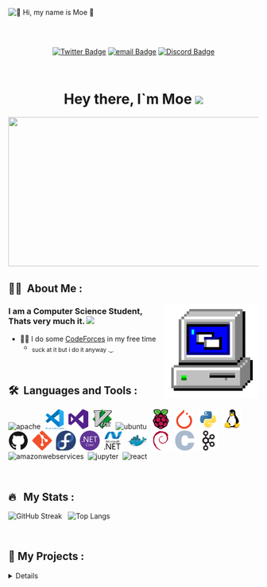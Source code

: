 
<!-- <img src="moe.png" alt="Logo" width="939" height="208"> -->
![👋 Hi, my name is Moe 🦦](https://images-wixmp-ed30a86b8c4ca887773594c2.wixmp.com/f/c83c004e-1370-4756-88e5-4071de797088/dgdq8br-09cc7ad6-a021-47a5-b0e0-917b12b0f7a7.gif?token=eyJ0eXAiOiJKV1QiLCJhbGciOiJIUzI1NiJ9.eyJzdWIiOiJ1cm46YXBwOjdlMGQxODg5ODIyNjQzNzNhNWYwZDQxNWVhMGQyNmUwIiwiaXNzIjoidXJuOmFwcDo3ZTBkMTg4OTgyMjY0MzczYTVmMGQ0MTVlYTBkMjZlMCIsIm9iaiI6W1t7InBhdGgiOiJcL2ZcL2M4M2MwMDRlLTEzNzAtNDc1Ni04OGU1LTQwNzFkZTc5NzA4OFwvZGdkcThici0wOWNjN2FkNi1hMDIxLTQ3YTUtYjBlMC05MTdiMTJiMGY3YTcuZ2lmIn1dXSwiYXVkIjpbInVybjpzZXJ2aWNlOmZpbGUuZG93bmxvYWQiXX0.tqRMtE-b2QiI2nnefNxSDMJvZCcYqFmq2ccg_Xfzqb8)

<br>
<br>
<!-- <p align="center"><img src="moedark.png" width="200"/></p> -->
<p align="center">
<a href="https://twitter.com/itzmoe09"><img src="https://img.shields.io/badge/twitter-purple?style=for-the-badge&logo=twitter&logoColor=white" alt="Twitter Badge"></a>
<a href="mailto:moe.montaser@protonmail.com""><img src="https://img.shields.io/badge/Email-purple?style=for-the-badge&logo=protonmail&logoColor=white" alt="email Badge"></a>
<a href="https://discordapp.com/users/395203117983072264"><img src="https://img.shields.io/badge/discord-purple?style=for-the-badge&logo=discord&logoColor=white" alt="Discord Badge"></a>
</p>

<p align="center"><img src="https://komarev.com/ghpvc/?username=itsmoe15&style=for-the-badge&color=blueviolet&label=PROFILE+VIEWS:" alt=""></p>

<h1 align="center">Hey there, I`m Moe <img src="https://media.giphy.com/media/hvRJCLFzcasrR4ia7z/giphy.gif" width="40"></h1>

<p align="center"><img src="hacker-typing.gif" width="600" height="300"  /></p>

## :man_technologist: &nbsp;About Me :

<img align="right" alt="PC GIF" src="PC.gif" width="190" />

### I am a Computer Science Student, Thats very much it. <img src="https://usagif.com/wp-content/uploads/gif/egypt-flag-2.gif" width="30">

- 👨‍💻 I do some [CodeForces](https://codeforces.com/profile/Moe.Montaser) in my free time
   - <sub> suck at it but i do it anyway ._.  </sub>


[//]: # (- 💻 I`m passionate about cybersecurity, AI, and computer vision)
  
[//]: # (- 🔭  I started my journey in computing at the age of 14, inspired by the TV show Mr. Robot.)
  [//]: # (- Since then, I've explored various areas of computing, including hacking, software engineering, system administration, and helpdesk support. 🐱‍💻)

[//]: # (- 🚀 I have experience building a variety of bots for different use cases. Additionally, I have worked on projects using YOLO.)
  
[//]: # (- 🐍 I mainly code in Python) 


<br>

## 🛠 &nbsp;Languages and Tools :

<p>
<img src="https://cdn.jsdelivr.net/gh/devicons/devicon@latest/icons/apache/apache-original.svg" title="apache" alt="apache" width="40" height="40"/>&nbsp;
<img src="https://github.com/devicons/devicon/blob/master/icons/vscode/vscode-original-wordmark.svg" title="vscode" alt="vscode" width="40" height="40"/>&nbsp;
<img src="https://github.com/devicons/devicon/blob/master/icons/visualstudio/visualstudio-plain.svg" title="visualstudio" alt="visualstudio" width="40" height="40"/>&nbsp;
<img src="https://github.com/devicons/devicon/blob/master/icons/vim/vim-original.svg" title="vim" alt="vim" width="40" height="40"/>&nbsp;
<img src="https://cdn.jsdelivr.net/gh/devicons/devicon@latest/icons/ubuntu/ubuntu-original.svg" title="ubuntu" alt="ubuntu" width="40" height="40"/>&nbsp;
<img src="https://github.com/devicons/devicon/blob/master/icons/raspberrypi/raspberrypi-original.svg" title="raspberrypi" alt="raspberrypi" width="40" height="40"/>&nbsp;
<img src="https://github.com/devicons/devicon/blob/master/icons/pytorch/pytorch-original.svg" title="pytorch" alt="pytorch" width="40" height="40"/>&nbsp;
<img src="https://github.com/devicons/devicon/blob/master/icons/python/python-original.svg" title="python" alt="python" width="40" height="40"/>&nbsp;
<img src="https://github.com/devicons/devicon/blob/master/icons/linux/linux-original.svg" title="linux" alt="linux" width="40" height="40"/>&nbsp;
<img src="https://github.com/devicons/devicon/blob/master/icons/github/github-original.svg" title="github" alt="github" width="40" height="40"/>&nbsp;
<img src="https://github.com/devicons/devicon/blob/master/icons/git/git-original.svg" title="git" alt="git" width="40" height="40"/>&nbsp;
<img src="https://github.com/devicons/devicon/blob/master/icons/fedora/fedora-original.svg" title="fedora" alt="fedora" width="40" height="40"/>&nbsp;
<img src="https://github.com/devicons/devicon/blob/master/icons/dotnetcore/dotnetcore-original.svg" title="dotnetcore" alt="dotnetcore" width="40" height="40"/>&nbsp;
<img src="https://github.com/devicons/devicon/blob/master/icons/dot-net/dot-net-original-wordmark.svg" title="dot-net" alt="dot-net" width="40" height="40"/>&nbsp;
<img src="https://github.com/devicons/devicon/blob/master/icons/docker/docker-original.svg" title="docker" alt="docker" width="40" height="40"/>&nbsp;
<img src="https://github.com/devicons/devicon/blob/master/icons/debian/debian-original.svg" title="debian" alt="debian" width="40" height="40"/>&nbsp;
<img src="https://github.com/devicons/devicon/blob/master/icons/c/c-original.svg" title="c" alt="c" width="40" height="40"/>&nbsp;
<img src="https://github.com/devicons/devicon/blob/master/icons/apachekafka/apachekafka-original.svg" title="apachekafka" alt="apachekafka" width="40" height="40"/>&nbsp;
<img src="https://cdn.jsdelivr.net/gh/devicons/devicon@latest/icons/amazonwebservices/amazonwebservices-plain-wordmark.svg" title="amazonwebservices" alt="amazonwebservices" width="40" height="40"/>&nbsp;
<img src="https://cdn.jsdelivr.net/gh/devicons/devicon@latest/icons/jupyter/jupyter-original-wordmark.svg" title="jupyter" alt="jupyter" width="40" height="40"/>&nbsp;
<img src="https://cdn.jsdelivr.net/gh/devicons/devicon@latest/icons/react/react-original.svg" title="react" alt="react" width="40" height="40"/>&nbsp;



</p>

<Br>

## 🔥 &nbsp; My Stats :
![GitHub Streak](https://github-readme-streak-stats-eight.vercel.app/?user=itsmoe15&theme=tokyonight) &nbsp;
![Top Langs](https://github-readme-stats.vercel.app/api/top-langs/?username=itsmoe15&layout=compact&theme=vision-friendly-dark)

<Br>

## 🚀 My Projects : 
<details>

### [🐚 C  Simple Shell ](align="center"https://github.com/itsmoe15/simple_shell)
<div style="display: flex; justify-content: center;">
<a href="https://github.com/itsmoe15/simple_shell" target="_blank"><img src="shell.jpg"  alt="C  Simple Shell" height="413" width="413.5" ></a></div>

A simple UNIX command interpreter that allows users to execute basic commands found in a typical UNIX shell environment. It is designed to run on Ubuntu 20.04 LTS and is written in the C programming language using system calls to manipulate files and processes.

The shell provides users with a command prompt where they can enter commands to be executed. It supports a variety of built-in commands, including changing directories, listing files and directories, executing programs, and setting environment variables. It also supports input and output redirection, piping, and background processes.

The shell follows strict guidelines and best practices, including using system calls only when necessary to minimize overhead and avoid potential security risks. It also follows the Betty coding style to improve readability and maintainability.
<br><br>

---

### [🖨 Printf Library](https://github.com/itsmoe15/printf)
<div style="display: flex; justify-content: center;"><a href="https://github.com/itsmoe15/printf" target="_blank"><img src="printf.png" alt="dj Me!" height="200" width="600"></a></div>


This project is a library written in C that aims to replace the built-in `printf` function. The library provides a more customizable and efficient implementation of the `printf` function, allowing users to format and print values in a variety of ways.

---
### [🔨 Discord Sledge Hammer ](https://github.com/itsmoe15/Discord-SledgeHammer-Portal)
<div style="display: flex; justify-content: center;"><a href="https://github.com/itsmoe15/Discord-SledgeHammer-Portal" target="_blank"><img src="dshp.png" alt="dj Me!" height="384" width="384"></a></div>



🔨 Discord Messaging Panel that allows you to message inside of a bot!

---
### [🔐 SecurePassBot ](https://github.com/itsmoe15/SecurePassBot)
<div style="display: flex; justify-content: center;"><a href="https://github.com/itsmoe15/SecurePassBot" target="_blank"><img src="spb.png" alt="dj Me!"></a></div>

🔐 This is a Discord bot that checks if a password has been compromised in a data breach.<br>
The bot uses the Have I Been Pwned? API to check if a password has been leaked, and it provides tips on creating strong and secure passwords.

---
### [🎼 Moe-s-Dj ](https://github.com/itsmoe15/Moe-s-Dj)
<div style="display: flex; justify-content: center;"><a href="https://github.com/itsmoe15/Moe-s-Dj" target="_blank"><img src="8aa95700-7730-11e9-84be-e80f28520325.png" alt="dj Me!" height="320" width="640"></a></div>

🤖 EvoBot is a Discord Music Bot built with discord.js & uses Command Handler from discordjs.guide

---
</details>

